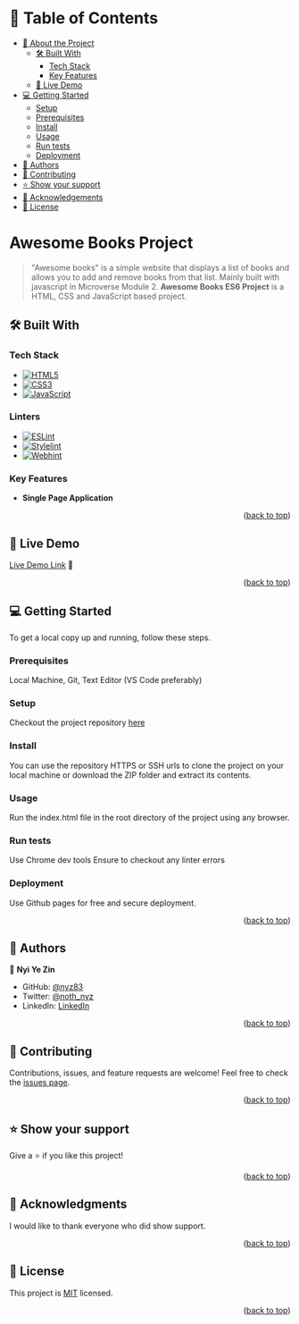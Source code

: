 <a name="readme-top"></a>

# 📗 Table of Contents
- [📖 About the Project](#about-project)
  - [🛠 Built With](#built-with)
    - [Tech Stack](#tech-stack)
    - [Key Features](#key-features)
  - [🚀 Live Demo](#live-demo)
- [💻 Getting Started](#getting-started)
  - [Setup](#setup)
  - [Prerequisites](#prerequisites)
  - [Install](#install)
  - [Usage](#usage)
  - [Run tests](#run-tests)
  - [Deployment](#triangular_flag_on_post-deployment)
- [👥 Authors](#authors)
- [🤝 Contributing](#contributing)
- [⭐️ Show your support](#support)
- [🙏 Acknowledgements](#acknowledgements)
- [📝 License](#license)

# Awesome Books Project <a name="about-project"></a>
> "Awesome books" is a simple website that displays a list of books and allows you to add and remove books from that list. Mainly built with javascript in Microverse Module 2.
**Awesome Books ES6 Project** is a HTML, CSS and JavaScript based project.

## 🛠 Built With <a name="built-with"></a>
### Tech Stack <a name="tech-stack"></a>
- [![HTML5](https://img.shields.io/badge/HTML5-E34F26?logo=html5&logoColor=fff&style=flat-square)](https://developer.mozilla.org/en-US/docs/Web/HTML)
- [![CSS3](https://img.shields.io/badge/CSS3-1572B6?logo=css3&logoColor=fff&style=flat-square)](https://developer.mozilla.org/en-US/docs/Web/CSS)
- [![JavaScript](https://img.shields.io/badge/JavaScript-F7DF1E?logo=javascript&logoColor=000&style=flat-square)](https://developer.mozilla.org/en-US/docs/Web/JavaScript)
### Linters
- [![ESLint](https://img.shields.io/badge/ESLint-4B32C3?logo=eslint&logoColor=fff&style=flat-square)](https://eslint.org/)
- [![Stylelint](https://img.shields.io/badge/stylelint-263238?logo=stylelint&logoColor=fff&style=flat-square)](https://stylelint.io/)
- [![Webhint](https://img.shields.io/badge/webhint-4700A3?logo=webhint&logoColor=fff&style=flat-square)](https://webhint.io/docs/user-guide/)
### Key Features <a name="key-features"></a>
- **Single Page Application**
<p align="right">(<a href="#readme-top">back to top</a>)</p>


## 🚀 Live Demo <a name="live-demo"></a>
[Live Demo Link](https://melodic-swan-b5f3e5.netlify.app/) 🔗
<p align="right">(<a href="#readme-top">back to top</a>)</p>

## 💻 Getting Started <a name="getting-started"></a>
To get a local copy up and running, follow these steps.
### Prerequisites
Local Machine, Git, Text Editor (VS Code preferably)
### Setup
Checkout the project repository <a href="https://github.com/nyz83/microverse-module-2-awesome-books">here</a>
### Install
You can use the repository HTTPS or SSH urls to clone the project on your local machine or download the ZIP folder and extract its contents.
### Usage
Run the index.html file in the root directory of the project using any browser.
### Run tests
Use Chrome dev tools
Ensure to checkout any linter errors
### Deployment
Use Github pages for free and secure deployment.
<p align="right">(<a href="#readme-top">back to top</a>)</p>

## 👥 Authors <a name="authors"></a>
👤 **Nyi Ye Zin**
- GitHub: [@nyz83](https://github.com/nyz83)
- Twitter: [@noth_nyz](https://twitter.com/noth_nyz)
- LinkedIn: [LinkedIn](https://www.linkedin.com/in/nyiyezin83/)
<p align="right">(<a href="#readme-top">back to top</a>)</p>

## 🤝 Contributing <a name="contributing"></a>
Contributions, issues, and feature requests are welcome!
Feel free to check the [issues page](../../issues/).
<p align="right">(<a href="#readme-top">back to top</a>)</p>

## ⭐️ Show your support <a name="support"></a>
Give a ⭐️ if you like this project!
<p align="right">(<a href="#readme-top">back to top</a>)</p>

## 🙏 Acknowledgments <a name="acknowledgements"></a>
I would like to thank everyone who did show support.
<p align="right">(<a href="#readme-top">back to top</a>)</p>

## 📝 License <a name="license"></a>
This project is [MIT](./LICENSE) licensed.
<p align="right">(<a href="#readme-top">back to top</a>)</p>
